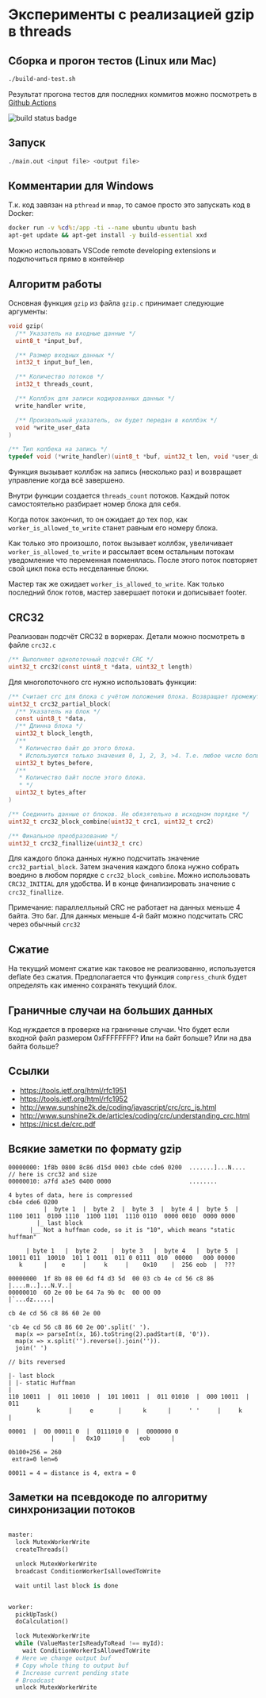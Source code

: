 # Эксперименты с реализацией gzip в threads

## Сборка и прогон тестов (Linux или Mac)

```sh
./build-and-test.sh
```

Результат прогона тестов для последних коммитов
можно посмотреть в [Github Actions](./../../actions)

![build status badge](https://github.com/roginvs/c_threads/workflows/ci_test/badge.svg)

## Запуск

```sh
./main.out <input file> <output file>
```

## Комментарии для Windows

Т.к. код завязан на `pthread` и `mmap`, то самое просто это запускать код в Docker:

```cmd
docker run -v %cd%:/app -ti --name ubuntu ubuntu bash
apt-get update && apt-get install -y build-essential xxd
```

Можно использовать VSCode remote developing extensions и подключиться прямо в контейнер

## Алгоритм работы

Основная функция `gzip` из файла `gzip.c` принимает следующие аргументы:

```C
void gzip(
  /** Указатель на входные данные */
  uint8_t *input_buf,

  /** Размер входных данных */
  int32_t input_buf_len,

  /** Количество потоков */
  int32_t threads_count,

  /** Коллбэк для записи кодированных данных */
  write_handler write,

  /** Произвольный указатель, он будет передан в коллбэк */
  void *write_user_data
)

/** Тип колбека на запись */
typedef void (*write_handler)(uint8_t *buf, uint32_t len, void *user_data);
```

Функция вызывает коллбэк на запись (несколько раз) и возвращает управление когда всё завершено.

Внутри функции создается `threads_count` потоков. Каждый поток самостоятельно разбирает номер блока для себя.

Когда поток закончил, то он ожидает до тех пор, как `worker_is_allowed_to_write` станет равным его номеру блока.

Как только это произошло, поток вызывает коллбэк, увеличивает `worker_is_allowed_to_write` и рассылает всем остальным потокам уведомление что переменная поменялась. После этого поток повторяет свой цикл пока есть несделанные блоки.

Мастер так же ожидает `worker_is_allowed_to_write`. Как только последний блок готов, мастер завершает потоки и дописывает footer.

## CRC32

Реализован подсчёт CRC32 в воркерах. Детали можно посмотреть в файле `crc32.c`

```C
/** Выполняет однопоточный подсчёт CRC */
uint32_t crc32(const uint8_t *data, uint32_t length)
```

Для многопоточного crc нужно использовать функции:

```C
/** Считает crc для блока с учётом положения блока. Возвращает промежуточный результат */
uint32_t crc32_partial_block(
  /** Указатель на блок */
  const uint8_t *data,
  /** Длинна блока */
  uint32_t block_length,
  /**
   * Количество байт до этого блока.
   * Используются только значения 0, 1, 2, 3, >4. Т.е. любое число больше 4 даст тот же результат */
  uint32_t bytes_before,
  /**
   * Количество байт после этого блока.
   * */
  uint32_t bytes_after
)

/** Соединить данные от блоков. Не обязятельно в исходном порядке */
uint32_t crc32_block_combine(uint32_t crc1, uint32_t crc2)

/** Финальное преобразование */
uint32_t crc32_finallize(uint32_t crc)
```

Для каждого блока данных нужно подсчитать значение `crc32_partial_block`. Затем значения каждого блока нужно
собрать воедино в любом порядке с `crc32_block_combine`. Можно использовать `CRC32_INITIAL` для удобства.
И в конце финализировать значение с `crc32_finallize`.

Примечание: параллелльный CRC не работает на данных меньше 4 байта. Это баг.
Для данных меньше 4-й байт можно подсчитать CRC через обычный `crc32`

## Сжатие

На текущий момент сжатие как таковое не реализованно, используется deflate без сжатия. Предполагается что функция `compress_chunk` будет определять как именно сохранять текущий блок.

## Граничные случаи на больших данных

Код нуждается в проверке на граничные случаи. Что будет если входной файл размером 0xFFFFFFFF? Или на байт больше? Или на два байта больше?

## Ссылки

- https://tools.ietf.org/html/rfc1951
- https://tools.ietf.org/html/rfc1952
- http://www.sunshine2k.de/coding/javascript/crc/crc_js.html
- http://www.sunshine2k.de/articles/coding/crc/understanding_crc.html
- https://nicst.de/crc.pdf

## Всякие заметки по формату gzip

```raw
00000000: 1f8b 0800 8c86 d15d 0003 cb4e cde6 0200  .......]...N....
// here is crc32 and size
00000010: a7fd a3e5 0400 0000                      ........

4 bytes of data, here is compressed
cb4e cde6 0200
          |  byte 1  |  byte 2  |  byte 3  |  byte 4 |  byte 5  |
1100 1011  0100 1110  1100 1101  1110 0110  0000 0010  0000 0000
        |_ last block
      |__ Not a huffman code, so it is "10", which means "static huffman"

     | byte 1   |  byte 2    |  byte 3   |  byte 4   |  byte 5  |
10011 011  10010  101 1 0011  011 0 0111  010  00000   000 00000
   k      |    e     |     k     |    0x10    |  256 eob  |  ???

```

```raw
00000000  1f 8b 08 00 6d f4 d3 5d  00 03 cb 4e cd 56 c8 86  |....m..]...N.V..|
00000010  60 2e 00 be 64 7a 9b 0c  00 00 00                 |`...dz.....|

cb 4e cd 56 c8 86 60 2e 00

'cb 4e cd 56 c8 86 60 2e 00'.split(' ').
  map(x => parseInt(x, 16).toString(2).padStart(8, '0')).
  map(x => x.split('').reverse().join('')).
  join(' ')

// bits reversed

|- last block
| |- static Huffman
|
110 10011  |  011 10010  |  101 10011  |  011 01010  |  000 10011  |  011
        k        |     e       |      k      |     ' '     |     k       |

00001  |  00 00011 0  |  0111010 0  |  0000000 0
            |     |   0x10      |    eob      |

0b100+256 = 260
 extra=0 len=6

00011 = 4 = distance is 4, extra = 0
```

## Заметки на псевдокоде по алгоритму синхронизации потоков

```python

master:
  lock MutexWorkerWrite
  createThreads()

  unlock MutexWorkerWrite
  broadcast ConditionWorkerIsAllowedToWrite

  wait until last block is done


worker:
  pickUpTask()
  doCalculation()

  lock MutexWorkerWrite
  while (ValueMasterIsReadyToRead !== myId):
    wait ConditionWorkerIsAllowedToWrite
  # Here we change output buf
  # Copy whole thing to output buf
  # Increase current pending state
  # Broadcast
  unlock MutexWorkerWrite
```
